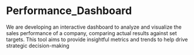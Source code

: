 # Performance_Dashboard
We are developing an interactive dashboard to analyze and visualize the sales performance of a company, comparing actual results against set targets. This tool aims to provide insightful metrics and trends to help drive strategic decision-making
